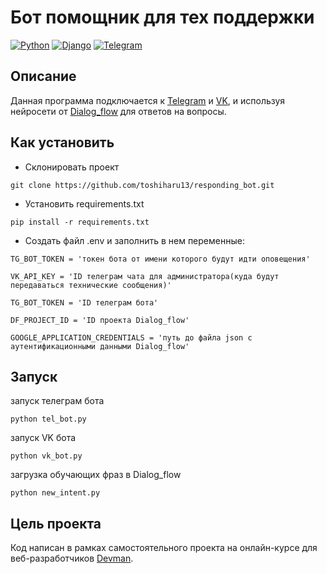 # Бот помощник для тех поддержки
[![Python](http://ForTheBadge.com/images/badges/made-with-python.svg)](https://www.python.org/)
[![Django](https://img.shields.io/badge/Django-092E20?style=for-the-badge&logo=django&logoColor=white)](https://www.djangoproject.com/)
[![Telegram](https://img.shields.io/badge/Telegram-2CA5E0?style=for-the-badge&logo=telegram&logoColor=white)](https://telegram.org/)
## Описание
Данная программа подключается к  [Telegram](https://telegram.org/) и [VK](https://vk.com), и используя нейросети от [Dialog_flow](https://dialogflow.cloud.google.com) для ответов на вопросы.

## Как установить
 - Склонировать проект
```shell
git clone https://github.com/toshiharu13/responding_bot.git
```
 - Установить requirements.txt
```shell
pip install -r requirements.txt
```
 - Создать файл .env и заполнить в нем переменные:
 
```dotenv
TG_BOT_TOKEN = 'токен бота от имени которого будут идти оповещения'
```
```dotenv
VK_API_KEY = 'ID телеграм чата для администратора(куда будут передаваться технические сообщения)'
```
```dotenv
TG_BOT_TOKEN = 'ID телеграм бота'
```
```dotenv
DF_PROJECT_ID = 'ID проекта Dialog_flow'
```
```dotenv
GOOGLE_APPLICATION_CREDENTIALS = 'путь до файла json c аутентификационными данными Dialog_flow'
```
## Запуск
запуск телеграм бота
```shell
python tel_bot.py
```
запуск VK бота
```shell
python vk_bot.py
```
загрузка обучающих фраз в Dialog_flow
```shell
python new_intent.py
```
## Цель проекта
Код написан в рамках самостоятельного проекта на онлайн-курсе для веб-разработчиков [Devman](https://dvmn.org).